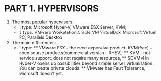 #                                                                  PART 1. HYPERVISORS

1) The most popular hypervisors: 
     * 1 type: Microsoft Hyper-V, VMware ESX Server, KVM;
     * 2 type: VMware Workstation,Oracle VM VirtualBox, Microsoft Virtual PC, Parallels Desktop
2) The main differences:
      * 1 type:
            ** VMware ESX  - the most expensive product, KVM(free) - open sourse products(commercial version - RHEV);
            ** KVM - not service support, does not require many resources, 
            ** SCVMM in Hyper-V opens up possibilities beyond simple server virtualization. You can create private clouds. 
            ** VMware has Fault Tolerance, Microsoft doesn't yet.
